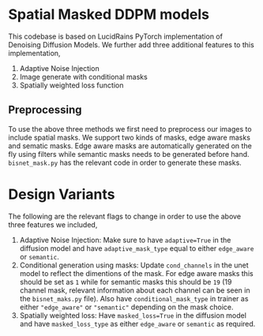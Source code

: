 # Spatial Masked DDPM models
This codebase is based on LucidRains PyTorch implementation of Denoising Diffusion Models. We further add three additional features to this implementation,

1. Adaptive Noise Injection
2. Image generate with conditional masks
3. Spatially weighted loss function


## Preprocessing
To use the above three methods we first need to preprocess our images to include spatial masks. We support two kinds of masks, edge aware masks and sematic masks. Edge aware masks are automatically generated on the fly using filters while semantic masks needs to be generated before hand. `bisnet_mask.py` has the relevant code in order to generate these masks.

# Design Variants
The following are the relevant flags to change in order to use the above three features we included,
1. Adaptive Noise Injection: Make sure to have `adaptive=True` in the diffusion model and have `adaptive_mask_type` equal to either `edge_aware` or `semantic`.
2. Conditional generation using masks: Update `cond_channels` in the unet model to reflect the dimentions of the mask. For edge aware masks this should be set as `1` while for semantic masks this should be `19` (19 channel mask, relevant information about each channel can be seen in the `bisnet_maks.py` file). Also have `conditional_mask_type` in trainer as either `"edge_aware"` or `"semantic"` depending on the mask choice.
3. Spatially weighted loss: Have `masked_loss=True` in the diffusion model and have `masked_loss_type` as either `edge_aware` or `semantic` as required.
